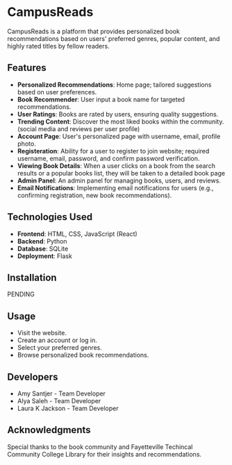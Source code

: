 # CampusReads

CampusReads is a platform that provides personalized book recommendations based on users' preferred genres, popular content, and highly rated titles by fellow readers.

## Features

- **Personalized Recommendations**: Home page; tailored suggestions based on user preferences.
- **Book Recommender**: User input a book name for targeted recommendations.
- **User Ratings**: Books are rated by users, ensuring quality suggestions.
- **Trending Content**: Discover the most liked books within the community. (social media and reviews per user profile) 
- **Account Page**: User's personalized page with username, email, profile photo.
- **Registeration**: Ability for a user to register to join website; required username, email, password, and confirm password verification.
- **Viewing Book Details**: When a user clicks on a book from the search results or a popular books list, they will be taken to a detailed book page
- **Admin Panel**: An admin panel for managing books, users, and reviews.
- **Email Notifications**:  Implementing email notifications for users (e.g., confirming registration, new book recommendations).



## Technologies Used

- **Frontend**: HTML, CSS, JavaScript (React)
- **Backend**: Python
- **Database**: SQLite
- **Deployment**: Flask

## Installation
PENDING

## Usage
- Visit the website.
- Create an account or log in.
- Select your preferred genres.
- Browse personalized book recommendations.


## Developers
- Amy Santjer - Team Developer
- Alya Saleh  - Team Developer
- Laura K Jackson - Team Developer

## Acknowledgments
Special thanks to the book community and Fayetteville Techincal Community College Library for their insights and recommendations.
